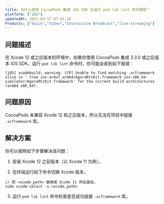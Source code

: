 ```yaml
---
title: 为什么使用 CocoaPods 集成 iOS SDK 后运行 pod lib lint 命令报错？
platform: ["iOS"]
updatedAt: 2021-03-17 07:01:18
Products: ["Voice","Video","Interactive Broadcast","live-streaming"]
---
```

## 问题描述

在 Xcode 12 或之后版本的环境中，如果你使用 CocoaPods 集成 3.3.0 或之后版本 iOS SDK，运行 `pod lib lint` 命令时，你可能会收到如下报错：

```shell
[iOS] xcodebuild: warning: [CP] Unable to find matching .xcframework slice in ' true ios-armv7_arm64/AgoraRtcKit.framework ios-x86_64-simulator/AgoraRtcKit.framework' for the current build architectures (arm64 x86_64).
```

## 问题原因

CocoaPods 未兼容 Xcode 12 和之后版本，所以无法在项目中链接 `.xcframework` 库。

## 解决方案

你可以按照如下步骤解决该问题：

1. 安装 Xcode 12 之前版本（以 Xcode 11 为例）。

2. 在终端运行如下命令切换 Xcode 版本。

 ```shell
 // 把 <xcode_path> 替换成 Xcode 11 所在路径。
 sudo xcode-select -s <xcode_path>
 ```

3. 运行 `pod lib lint` 命令检查是否成功链接 `.xcframework` 库。